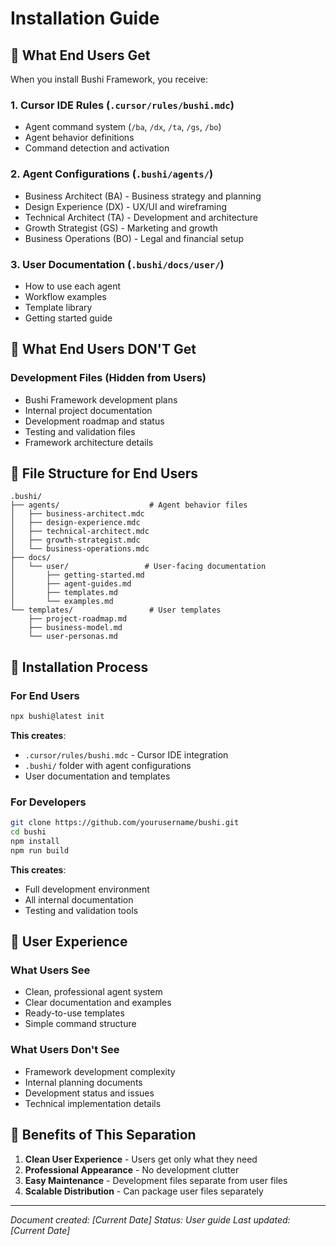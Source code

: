 # Installation Guide

## 🎯 **What End Users Get**

When you install Bushi Framework, you receive:

### **1. Cursor IDE Rules** (`.cursor/rules/bushi.mdc`)
- Agent command system (`/ba`, `/dx`, `/ta`, `/gs`, `/bo`)
- Agent behavior definitions
- Command detection and activation

### **2. Agent Configurations** (`.bushi/agents/`)
- Business Architect (BA) - Business strategy and planning
- Design Experience (DX) - UX/UI and wireframing
- Technical Architect (TA) - Development and architecture
- Growth Strategist (GS) - Marketing and growth
- Business Operations (BO) - Legal and financial setup

### **3. User Documentation** (`.bushi/docs/user/`)
- How to use each agent
- Workflow examples
- Template library
- Getting started guide

## 🚫 **What End Users DON'T Get**

### **Development Files (Hidden from Users)**
- Bushi Framework development plans
- Internal project documentation
- Development roadmap and status
- Testing and validation files
- Framework architecture details

## 📁 **File Structure for End Users**

```
.bushi/
├── agents/                    # Agent behavior files
│   ├── business-architect.mdc
│   ├── design-experience.mdc
│   ├── technical-architect.mdc
│   ├── growth-strategist.mdc
│   └── business-operations.mdc
├── docs/
│   └── user/                 # User-facing documentation
│       ├── getting-started.md
│       ├── agent-guides.md
│       ├── templates.md
│       └── examples.md
└── templates/                 # User templates
    ├── project-roadmap.md
    ├── business-model.md
    └── user-personas.md
```

## 🔧 **Installation Process**

### **For End Users**
```bash
npx bushi@latest init
```

**This creates**:
- `.cursor/rules/bushi.mdc` - Cursor IDE integration
- `.bushi/` folder with agent configurations
- User documentation and templates

### **For Developers**
```bash
git clone https://github.com/yourusername/bushi.git
cd bushi
npm install
npm run build
```

**This creates**:
- Full development environment
- All internal documentation
- Testing and validation tools

## 🎯 **User Experience**

### **What Users See**
- Clean, professional agent system
- Clear documentation and examples
- Ready-to-use templates
- Simple command structure

### **What Users Don't See**
- Framework development complexity
- Internal planning documents
- Development status and issues
- Technical implementation details

## 🚀 **Benefits of This Separation**

1. **Clean User Experience** - Users get only what they need
2. **Professional Appearance** - No development clutter
3. **Easy Maintenance** - Development files separate from user files
4. **Scalable Distribution** - Can package user files separately

---
*Document created: [Current Date]*
*Status: User guide*
*Last updated: [Current Date]*

